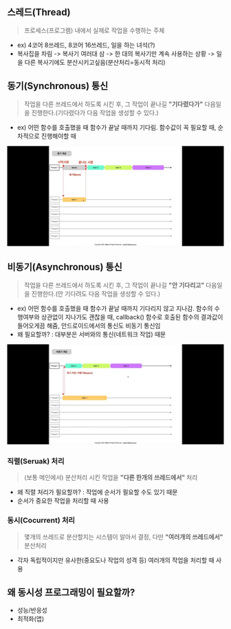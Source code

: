 ## 스레드(Thread)  
> 프로세스(프로그램) 내에서 실제로 작업을 수행하는 주체
- ex) 4코어 8쓰레드, 8코어 16쓰레드, 일을 하는 녀석(?)  
- 복사집을 차림 -> 복사기 여러대 삼 -> 한 대의 복사기만 계속 사용하는 상황 -> 일을 다른 복사기에도 분산시키고싶음(분산처리=동시적 처리)  

## 동기(Synchronous) 통신  
> 작업을 다른 쓰레드에서 하도록 시킨 후, 그 작업이 끝나길 <b>"기다렸다가"</b> 다음일을 진행한다.(기다렸다가 다음 작업을 생성할 수 있다.)
- ex) 어떤 함수를 호출했을 때 함수가 끝날 때까지 기다림. 함수값이 꼭 필요할 때, 순차적으로 진행해야할 때  

![alt text](동기개념.jpg)

## 비동기(Asynchronous) 통신     
> 작업을 다른 쓰레드에서 하도록 시킨 후, 그 작업이 끝나길 <b> "안 기다리고" </b> 다음일을 진행한다.(안 기다려도 다음 작업을 생성할 수 있다.)

- ex) 어떤 함수를 호출했을 때 함수가 끝날 때까지 기다리지 않고 지나감. 함수의 수행여부와 상관없이 지나가도 괜찮을 때, callback() 함수로 호출된 함수의 결과값이 들어오게끔 해줌, 안드로이드에서의 통신도 비동기 통신임  
- 왜 필요할까? : 대부분은 서버와의 통신(네트워크 작업) 때문    

![alt text](비동기개념.jpg)


### 직렬(Seruak) 처리  
> (보통 메인에서) 분산처리 시킨 작업을 <b>"다른 한개의 쓰레드에서" </b> 처리
- 왜 직렬 처리가 필요할까? : 작업에 순서가 필요할 수도 있기 때문
- 순서가 중요한 작업을 처리할 때 사용  
### 동시(Cocurrent) 처리
> 몇개의 쓰레드로 분산할지는 시스템이 알아서 결정, 다만 <b>"여러개의 쓰레드에서"</b> 분산처리
- 각자 독립적이지만 유사한(중요도나 작업의 성격 등) 여러개의 작업을 처리할 때 사용  

## 왜 동시성 프로그래밍이 필요할까?  
- 성능/반응성  
- 최적화(앱)